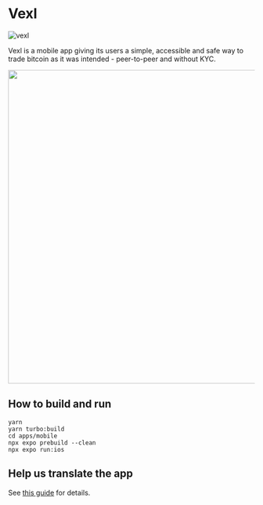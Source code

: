 # Vexl

![vexl](vexl.jpg)

Vexl is a mobile app giving its users a simple, accessible and safe way to trade bitcoin as it was intended - peer-to-peer and without KYC.

<a href="https://www.youtube.com/watch?v=7RbfJZloriQ"><img src="https://img.youtube.com/vi/7RbfJZloriQ/maxresdefault.jpg" width="640"></a>

## How to build and run

```
yarn
yarn turbo:build
cd apps/mobile
npx expo prebuild --clean
npx expo run:ios
```

## Help us translate the app

See [this guide](docs/how_to_help_transalte.md) for details.
